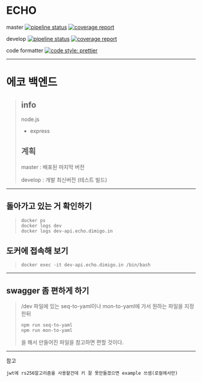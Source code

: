 # ECHO

master
[![pipeline status](https://git.dimigo.in/echo/echo-backend/badges/master/pipeline.svg)](https://git.dimigo.in/echo/echo-backend/commits/master)
[![coverage report](https://git.dimigo.in/echo/echo-backend/badges/master/coverage.svg)](https://git.dimigo.in/echo/echo-backend/commits/master)

develop
[![pipeline status](https://git.dimigo.in/echo/echo-backend/badges/develop/pipeline.svg)](https://git.dimigo.in/echo/echo-backend/commits/develop)
[![coverage report](https://git.dimigo.in/echo/echo-backend/badges/develop/coverage.svg)](https://git.dimigo.in/echo/echo-backend/commits/develop)

code formatter
[![code style: prettier](https://img.shields.io/badge/code_style-prettier-ff69b4.svg?style=flat-square)](https://github.com/prettier/prettier)

---

# 에코 백엔드

> ## info
>
> node.js
>
> - express
>
> ## 계획
>
> master : 배포된 마지막 버전
>
> develop : 개발 최신버전 (테스트 빌드)

---

## 돌아가고 있는 거 확인하기

> ```
> docker ps
> docker logs dev
> docker logs dev-api.echo.dimigo.in
> ```

## 도커에 접속해 보기

> ```
> docker exec -it dev-api.echo.dimigo.in /bin/bash
> ```

---

## swagger 좀 편하게 하기

> /dev 파일에 있는 seq-to-yaml이나 mon-to-yaml에 가서 원하는 파일을 지정한뒤
>
> ```
> npm run seq-to-yaml
> npm run mon-to-yaml
> ```
>
> 을 해서 만들어진 파일을 참고하면 편할 것이다.

---

참고

```
jwt에 rs256알고리즘을 사용할건데 키 잘 못만들겠으면 example 쓰셈(로컬에서만)
```

